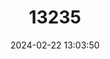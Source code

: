 ---
title: "13235"
category: "Mesomys leniceps"
draft: false
date: 2024-02-22 13:03:50
languages:
  English: ["Woolly-headed Spiny Tree Rat"]
---